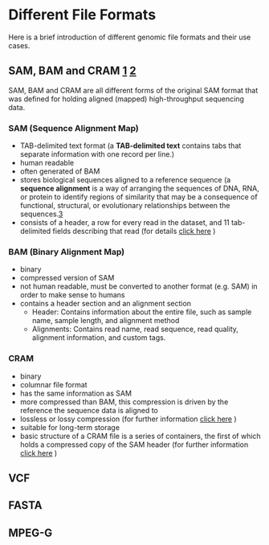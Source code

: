 # Different File Formats
Here is a brief introduction of different genomic file formats and their use cases.

## SAM, BAM and CRAM [1](https://gatk.broadinstitute.org/hc/en-us/articles/360035890791-SAM-or-BAM-or-CRAM-Mapped-sequence-data-formats) [2](https://learn.gencore.bio.nyu.edu/ngs-file-formats/sambam-format/)
SAM, BAM and CRAM are all different forms of the original SAM format that was defined for holding aligned (mapped) high-throughput sequencing data.

### SAM (Sequence Alignment Map)
- TAB-delimited text format (a **TAB-delimited text** contains tabs that separate information with one record per line.)
- human readable
- often generated of BAM
- stores biological sequences aligned to a reference sequence (a **sequence alignment** is a way of arranging the sequences of DNA, RNA, or protein to identify regions of similarity that may be a consequence of functional, structural, or evolutionary relationships between the sequences.[3](https://en.wikipedia.org/wiki/Sequence_alignment)
- consists of a header, a row for every read in the dataset, and 11 tab-delimited fields describing that read (for details [click here](https://en.wikipedia.org/wiki/SAM_(file_format)#Format) )

### BAM  (Binary Alignment Map)
- binary
- compressed version of SAM
- not human readable, must be converted to another format (e.g. SAM) in order to make sense to humans
- contains a header section and an alignment section
  -	Header: Contains information about the entire file, such as sample name, sample length, and alignment method
  - Alignments: Contains read name, read sequence, read quality, alignment information, and custom tags.
  
### CRAM
- binary
- columnar file format
- has the same information as SAM
- more compressed than BAM, this compression is driven by the reference the sequence data is aligned to
- lossless or lossy compression (for further information [click here](https://www.uppmax.uu.se/support/user-guides/using-cram-to-compress-bam-files/) )
- suitable for long-term storage
- basic structure of a CRAM file is a series of containers, the first of which holds a compressed copy of the SAM header (for further information [click here](https://en.wikipedia.org/wiki/CRAM_(file_format)#File_format) )

## VCF

## FASTA

## MPEG-G






